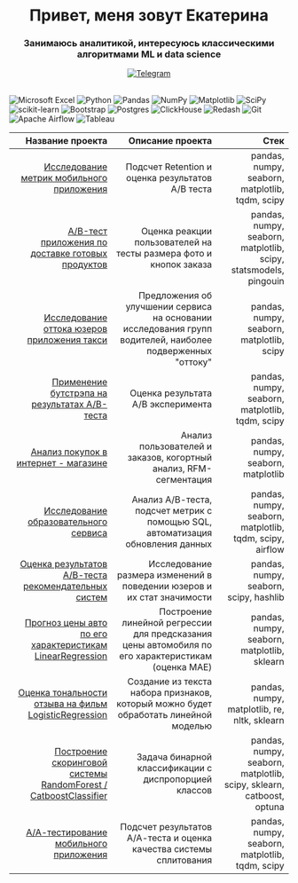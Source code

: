 <h1 align="center">Привет, меня зовут Екатерина</a> 

<h3 align="center">Занимаюсь аналитикой, интересуюсь классическими алгоритмами ML и data science</h3>

<div id="badges" align="center">
  <a href="https://t.me/laplace_daemon">
    <img src="https://img.shields.io/badge/Telegram-2CA5E0?style=for-the-badge&logo=telegram&logoColor=white" alt="Telegram"/>
  </a>
</div>
<br />

![Microsoft Excel](https://img.shields.io/badge/Microsoft_Excel-217346?style=for-the-badge&logo=microsoft-excel&logoColor=white)
![Python](https://img.shields.io/badge/python-3670A0?style=for-the-badge&logo=python&logoColor=ffdd54)
![Pandas](https://img.shields.io/badge/pandas-%23150458.svg?style=for-the-badge&logo=pandas&logoColor=white)
![NumPy](https://img.shields.io/badge/numpy-%23013243.svg?style=for-the-badge&logo=numpy&logoColor=white)
![Matplotlib](https://img.shields.io/badge/Matplotlib-%23ffffff.svg?style=for-the-badge&logo=Matplotlib&logoColor=black) 
![SciPy](https://img.shields.io/badge/SciPy-%230C55A5.svg?style=for-the-badge&logo=scipy&logoColor=%white) 
![scikit-learn](https://img.shields.io/badge/scikit--learn-%23F7931E.svg?style=for-the-badge&logo=scikit-learn&logoColor=white)
![Bootstrap](https://img.shields.io/badge/bootstrap-%238511FA.svg?style=for-the-badge&logo=bootstrap&logoColor=white) 
![Postgres](https://img.shields.io/badge/postgres-%23316192.svg?style=for-the-badge&logo=postgresql&logoColor=white)
![ClickHouse](https://img.shields.io/badge/ClickHouse-FFCC01?style=for-the-badge&logo=clickhouse&logoColor=white)
![Redash](https://img.shields.io/badge/Redash-FF7964.svg?style=for-the-badge&logo=Redash&logoColor=white)
![Git](https://img.shields.io/badge/git-%23F05033.svg?style=for-the-badge&logo=git&logoColor=white)
![Apache Airflow](https://img.shields.io/badge/Apache%20Airflow-017CEE?style=for-the-badge&logo=Apache%20Airflow&logoColor=white)
![Tableau](https://img.shields.io/badge/Tableau-E97627?style=for-the-badge&logo=Tableau&logoColor=white)

	
|   Название проекта   |   Описание проекта    |    Стек    |
|---------------:|---------------:|---:|
|[Исследование метрик мобильного приложения](https://github.com/malofeevakate/mobile_games_project )| Подсчет Retention и оценка результатов А/В теста | pandas, numpy, seaborn, matplotlib, tqdm, scipy|
|[A/B-тест приложения по доставке готовых продуктов](https://github.com/malofeevakate/AB_test_ANOWA_research)| Оценка реакции пользователей на тесты размера фото и кнопок заказа | pandas, numpy, seaborn, matplotlib, scipy, statsmodels, pingouin |
|[Исследование оттока юзеров приложения такси](https://github.com/malofeevakate/app_taxi_research)| Предложения об улучшении сервиса на основании исследования групп водителей, наиболее подверженных "оттоку" | pandas, numpy, seaborn, matplotlib, scipy |
|[Применение бутстрэпа на результатах A/B-теста](https://github.com/malofeevakate/bootstrap_research) | Оценка результата A/B эксперимента | pandas, numpy, seaborn, matplotlib, tqdm, scipy |
|[Анализ покупок в интернет - магазине](https://github.com/malofeevakate/E-commerce_project)| Анализ пользователей и заказов, когортный анализ, RFM-сегментация | pandas, numpy, seaborn, matplotlib |
|[Исследование образовательного сервиса](https://github.com/malofeevakate/studs)| Анализ А/В-теста, подсчет метрик с помощью SQL, автоматизация обновления данных |  pandas, numpy, seaborn, matplotlib, tqdm, scipy, airflow |
|[Оценка результатов А/В-теста рекомендательных систем](https://github.com/malofeevakate/AB_test_recommend_system)| Исследование размера изменений в поведении юзеров и их стат значимости | pandas, numpy, seaborn, scipy, hashlib |
|[Прогноз цены авто по его характеристикам LinearRegression](https://github.com/malofeevakate/car_price_linear_regression)| Построение линейной регрессии для предсказания цены автомобиля по его характеристикам (оценка MAE) | pandas, numpy, seaborn, matplotlib, sklearn |
|[Оценка тональности отзыва на фильм LogisticRegression](https://github.com/malofeevakate/IMDB_reviews_classification)| Создание из текста набора признаков, который можно будет обработать линейной моделью | pandas, numpy, matplotlib, re, nltk, sklearn |
|[Построение скоринговой системы RandomForest / CatboostClassifier](https://github.com/malofeevakate/scoring_system_CatBoost_RandomForest)| Задача бинарной классификации с диспропорцией классов |  pandas, numpy, seaborn, matplotlib, scipy, sklearn, catboost, optuna |
|[А/А-тестирование мобильного приложения](https://github.com/malofeevakate/A-A_test_research)|Подсчет результатов А/А-теста и оценка качества системы сплитования| pandas, numpy, seaborn, matplotlib, tqdm, scipy |
